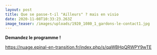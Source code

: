 ```yaml
---
layout: post
title: Que se passe-t-il "Ailleurs" ? mais en visio
date: 2020-11-08T10:33:23.263Z
image_teaser: /images/uploads/1920_1080_1_gardons-le-contact1.jpg
---
```

**Demandez le programme !**

<https://nuage.epinal-en-transition.fr/index.php/s/qaWBHpQRWPY9wTE>